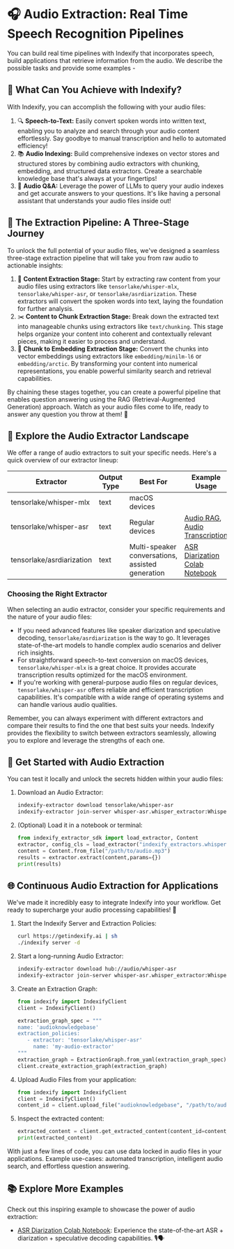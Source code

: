# 🎧 Audio Extraction: Real Time Speech Recognition Pipelines 

You can build real time pipelines with Indexify that incorporates speech, build applications that retrieve information from the audio. We describe the possible tasks and provide some examples -

## 🌟 What Can You Achieve with Indexify?

With Indexify, you can accomplish the following with your audio files:

1. 🔍 **Speech-to-Text:** Easily convert spoken words into written text, enabling you to analyze and search through your audio content effortlessly. Say goodbye to manual transcription and hello to automated efficiency!
2. 📚 **Audio Indexing:** Build comprehensive indexes on vector stores and structured stores by combining audio extractors with chunking, embedding, and structured data extractors. Create a searchable knowledge base that's always at your fingertips!
3. 🤖 **Audio Q&A:** Leverage the power of LLMs to query your audio indexes and get accurate answers to your questions. It's like having a personal assistant that understands your audio files inside out!

## 🔧 The Extraction Pipeline: A Three-Stage Journey

To unlock the full potential of your audio files, we've designed a seamless three-stage extraction pipeline that will take you from raw audio to actionable insights:

1. 🎤 **Content Extraction Stage:** Start by extracting raw content from your audio files using extractors like `tensorlake/whisper-mlx`, `tensorlake/whisper-asr`, or `tensorlake/asrdiarization`. These extractors will convert the spoken words into text, laying the foundation for further analysis.
2. ✂️ **Content to Chunk Extraction Stage:** Break down the extracted text into manageable chunks using extractors like `text/chunking`. This stage helps organize your content into coherent and contextually relevant pieces, making it easier to process and understand.
3. 🧠 **Chunk to Embedding Extraction Stage:** Convert the chunks into vector embeddings using extractors like `embedding/minilm-l6` or `embedding/arctic`. By transforming your content into numerical representations, you enable powerful similarity search and retrieval capabilities.

By chaining these stages together, you can create a powerful pipeline that enables question answering using the RAG (Retrieval-Augmented Generation) approach. Watch as your audio files come to life, ready to answer any question you throw at them! 🚀

## 🌈 Explore the Audio Extractor Landscape

We offer a range of audio extractors to suit your specific needs. Here's a quick overview of our extractor lineup:

| Extractor                | Output Type | Best For                                                                             | Example Usage                                                                                                                                  |
|--------------------------|-------------|--------------------------------------------------------------------------------------|------------------------------------------------------------------------------------------------------------------------------------------------|
| tensorlake/whisper-mlx   | text        | macOS devices                                                                        |   |
| tensorlake/whisper-asr   | text        | Regular devices                                                                      | [Audio RAG](../examples/audio_rag.ipynb), [Audio Transcription](../examples/audio_transcription.ipynb)                                                            |
| tensorlake/asrdiarization | text        | Multi-speaker conversations, assisted generation            | [ASR Diarization Colab Notebook](https://colab.research.google.com/drive/1aW6DdAkxTQWZcCe1fS0QCVZ6GeQFji2S?usp=sharing)                       |

### Choosing the Right Extractor

When selecting an audio extractor, consider your specific requirements and the nature of your audio files:

- If you need advanced features like speaker diarization and speculative decoding, `tensorlake/asrdiarization` is the way to go. It leverages state-of-the-art models to handle complex audio scenarios and deliver rich insights.
- For straightforward speech-to-text conversion on macOS devices, `tensorlake/whisper-mlx` is a great choice. It provides accurate transcription results optimized for the macOS environment.
- If you're working with general-purpose audio files on regular devices, `tensorlake/whisper-asr` offers reliable and efficient transcription capabilities. It's compatible with a wide range of operating systems and can handle various audio qualities.

Remember, you can always experiment with different extractors and compare their results to find the one that best suits your needs. Indexify provides the flexibility to switch between extractors seamlessly, allowing you to explore and leverage the strengths of each one.

## 🚀 Get Started with Audio Extraction

You can test it locally and unlock the secrets hidden within your audio files:

1. Download an Audio Extractor:
   ```bash
   indexify-extractor download tensorlake/whisper-asr
   indexify-extractor join-server whisper-asr.whisper_extractor:WhisperExtractor
   ```

2. (Optional) Load it in a notebook or terminal:
   ```python
   from indexify_extractor_sdk import load_extractor, Content
   extractor, config_cls = load_extractor("indexify_extractors.whisper-asr.whisper_extractor:WhisperExtractor")
   content = Content.from_file("/path/to/audio.mp3")
   results = extractor.extract(content,params={})
   print(results)
   ```

## 🌐 Continuous Audio Extraction for Applications

We've made it incredibly easy to integrate Indexify into your workflow. Get ready to supercharge your audio processing capabilities! 🔋

1. Start the Indexify Server and Extraction Policies:
   ```bash
   curl https://getindexify.ai | sh
   ./indexify server -d
   ```

2. Start a long-running Audio Extractor:
   ```bash
   indexify-extractor download hub://audio/whisper-asr
   indexify-extractor join-server whisper-asr.whisper_extractor:WhisperExtractor
   ```

3. Create an Extraction Graph:
   ```python
   from indexify import IndexifyClient
   client = IndexifyClient()

   extraction_graph_spec = """
   name: 'audioknowledgebase'
   extraction_policies:
      - extractor: 'tensorlake/whisper-asr'
        name: 'my-audio-extractor'
   """
   extraction_graph = ExtractionGraph.from_yaml(extraction_graph_spec)
   client.create_extraction_graph(extraction_graph)
   ```

4. Upload Audio Files from your application:
   ```python
   from indexify import IndexifyClient  
   client = IndexifyClient()
   content_id = client.upload_file("audioknowledgebase", "/path/to/audio.mp3")
   ```

5. Inspect the extracted content:
   ```python
   extracted_content = client.get_extracted_content(content_id=content_id)
   print(extracted_content)  
   ```

With just a few lines of code, you can use data locked in audio files in your applications. Example use-cases: automated transcription, intelligent audio search, and effortless question answering.

## 📚 Explore More Examples

Check out this inspiring example to showcase the power of audio extraction:

- [ASR Diarization Colab Notebook](https://colab.research.google.com/drive/1aW6DdAkxTQWZcCe1fS0QCVZ6GeQFji2S?usp=sharing): Experience the state-of-the-art ASR + diarization + speculative decoding capabilities. 🎙️🗣️
